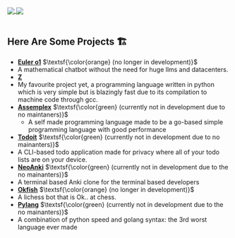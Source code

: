 <a href="">
  <img align="center" src="https://github-readme-stats.vercel.app/?username=Prime-Lasking&theme=github_dark&hide=contribs&show_icons=true" />
</a>
<a href="">
  <img align="center" src="https://github-readme-stats.vercel.app/api/top-langs/?username=Prime-Lasking&theme=github_dark&layout=compact" />
</a>

<br/>
<br/>


## Here Are Some Projects 🏗
*  [**Euler o1**](https://github.com/Prime-Lasking/Euler-o1) $\textsf{\color{orange} (no longer in development)}$
  * A mathematical chatbot without the need for huge llms and datacenters.
*  [**Z**](https://github.com/Prime-Lasking/Z) 
  * My favourite project yet, a programming language written in python which is very simple but is blazingly fast due to its compilation to machine code through gcc.
* [**Assemplex**](https://github.com/Prime-Lasking/Assemplex) $\textsf{\color{green} (currently not in development due to no maintaners)}$
  * A self made programming language made to be a go-based simple programming language with good performance 
*  [**Todoit**](https://github.com/Prime-Lasking/Todoit) $\textsf{\color{green} (currently not in development due to no mainanters)}$
  * A CLI-based todo application made for privacy where all of your todo lists are on your device.
*  [**NeoAnki**](https://github.com/Prime-Lasking/NeoAnki) $\textsf{\color{green} (currently not in development due to the no mainanters)}$
  * A terminal based Anki clone for the terminal based developers
*  [**Okfish**](https://github.com/Prime-Lasking/Okfish) $\textsf{\color{orange} (no longer in development)}$
  * A lichess bot that is Ok.. at chess.
*  [**Pylang**](https://github.com/Prime-Lasking/Pylang) $\textsf{\color{green} (currently not in development due to the no mainanters)}$
  * A combination of python speed and golang syntax: the 3rd worst language ever made
